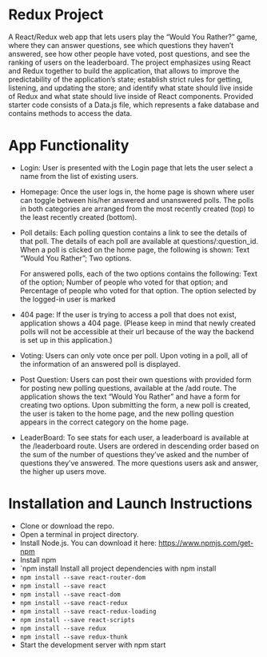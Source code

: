 # Redux Project

A React/Redux web app that lets users play the “Would You Rather?” game, where they can answer questions, see which questions they haven’t answered, see how other people have voted, post questions, and see the ranking of users on the leaderboard. The project emphasizes using React and Redux together to build the application, that allows to improve the predictability of the application’s state; establish strict rules for getting, listening, and updating the store; and identify what state should live inside of Redux and what state should live inside of React components. Provided starter code consists of a Data.js file, which represents a fake database and contains methods to access the data. 

# App Functionality

- Login: User is presented with the Login page that lets the user select a name from the list of existing users.
- Homepage: Once the user logs in, the home page is shown where user can toggle between his/her answered and unanswered polls. The polls in both categories are arranged from the most recently created (top) to the least recently created (bottom).
- Poll details: Each polling question contains a link to see the details of that poll. The details of each poll are available at questions/:question_id. When a poll is clicked on the home page, the following is shown:
    Text “Would You Rather”;
    Two options.
    
    For answered polls, each of the two options contains the following:
    Text of the option;
    Number of people who voted for that option; and
    Percentage of people who voted for that option.
    The option selected by the logged-in user is marked
- 404 page: If the user is trying to access a poll that does not exist, application shows a 404 page. (Please keep in mind that newly created polls will not be accessible at their url because of the way the backend is set up in this application.)
- Voting: Users can only vote once per poll. Upon voting in a poll, all of the information of an answered poll is displayed. 
- Post Question: Users can post their own questions with provided form for posting new polling questions, available at the /add route. The application shows the text “Would You Rather” and have a form for creating two options. Upon submitting the form, a new poll is created, the user is taken to the home page, and the new polling question appears in the correct category on the home page.
- LeaderBoard: To see stats for each user, a leaderboard is available at the /leaderboard route. Users are ordered in descending order based on the sum of the number of questions they’ve asked and the number of questions they’ve answered. The more questions users ask and answer, the higher up users move.


# Installation and Launch Instructions

- Clone or download the repo.
- Open a terminal in project directory.
- Install Node.js. You can download it here: https://www.npmjs.com/get-npm
- Install npm
- `npm install
Install all project dependencies with npm install
- `npm install --save react-router-dom`
- `npm install --save react`
- `npm install --save react-dom`
- `npm install --save react-redux`
- `npm install --save react-redux-loading`
- `npm install --save react-scripts`
- `npm install --save redux`
- `npm install --save redux-thunk`
- Start the development server with npm start
